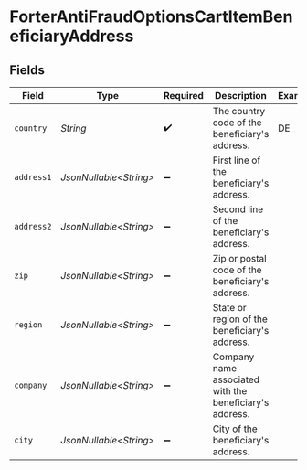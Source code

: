 # ForterAntiFraudOptionsCartItemBeneficiaryAddress


## Fields

| Field                                                   | Type                                                    | Required                                                | Description                                             | Example                                                 |
| ------------------------------------------------------- | ------------------------------------------------------- | ------------------------------------------------------- | ------------------------------------------------------- | ------------------------------------------------------- |
| `country`                                               | *String*                                                | :heavy_check_mark:                                      | The country code of the beneficiary's address.          | DE                                                      |
| `address1`                                              | *JsonNullable\<String>*                                 | :heavy_minus_sign:                                      | First line of the beneficiary's address.                |                                                         |
| `address2`                                              | *JsonNullable\<String>*                                 | :heavy_minus_sign:                                      | Second line of the beneficiary's address.               |                                                         |
| `zip`                                                   | *JsonNullable\<String>*                                 | :heavy_minus_sign:                                      | Zip or postal code of the beneficiary's address.        |                                                         |
| `region`                                                | *JsonNullable\<String>*                                 | :heavy_minus_sign:                                      | State or region of the beneficiary's address.           |                                                         |
| `company`                                               | *JsonNullable\<String>*                                 | :heavy_minus_sign:                                      | Company name associated with the beneficiary's address. |                                                         |
| `city`                                                  | *JsonNullable\<String>*                                 | :heavy_minus_sign:                                      | City of the beneficiary's address.                      |                                                         |